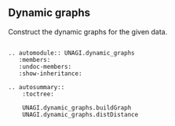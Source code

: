 ## Dynamic graphs

Construct the dynamic graphs for the given data. 


```{eval-rst}

.. automodule:: UNAGI.dynamic_graphs
   :members:
   :undoc-members:
   :show-inheritance:

.. autosummary::
    :toctree: 

    UNAGI.dynamic_graphs.buildGraph
    UNAGI.dynamic_graphs.distDistance
```